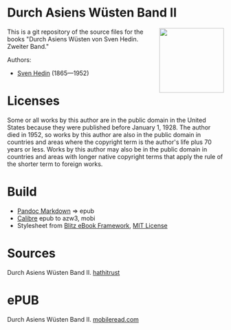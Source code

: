 # Durch Asiens Wüsten Band II

<img align="right" height="150" src="https://user-images.githubusercontent.com/13177792/194353397-f26c0beb-b300-4e50-bd74-bf6607b6ab96.jpg">

This is a git repository of the source files for the books "Durch Asiens Wüsten von Sven Hedin. Zweiter Band."

Authors:

* [Sven Hedin](https://de.wikipedia.org/wiki/Sven_Hedin) (1865—1952)

# Licenses
Some or all works by this author are in the public domain in the United States
because they were published before January 1, 1928. The author died in 1952, so
works by this author are also in the public domain in countries and areas where
the copyright term is the author's life plus 70 years or less. Works by this
author may also be in the public domain in countries and areas with longer
native copyright terms that apply the rule of the shorter term to foreign works.

# Build
* [Pandoc Markdown](https://pandoc.org/MANUAL.html#pandocs-markdown) => epub
* [Calibre](https://calibre-ebook.com/) epub to azw3, mobi
* Stylesheet from [Blitz eBook Framework](https://friendsofepub.github.io/Blitz/), [MIT License](https://github.com/FriendsOfEpub/Blitz/blob/master/LICENSE)

# Sources
Durch Asiens Wüsten Band II. [hathitrust](https://babel.hathitrust.org/cgi/pt?id=njp.32101057192294&view=1up&seq=1&skin=2021)

# ePUB
Durch Asiens Wüsten Band II. [mobileread.com](https://www.mobileread.com/forums/showthread.php?t=348858)

